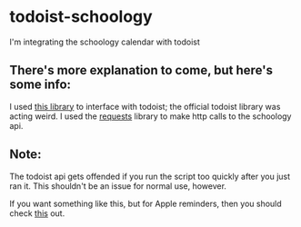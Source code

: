 # todoist-schoology
I'm integrating the schoology calendar with todoist

## There's more explanation to come, but here's some info:
I used [this library](https://github.com/Garee/PyTodoist) to interface with todoist; the official todoist library was acting weird.
I used the [requests](https://github.com/kennethreitz/requests) library to make http calls to the schoology api.

## Note:
The todoist api gets offended if you run the script too quickly after you just ran it. This shouldn't be an issue for normal use, however.

If you want something like this, but for Apple reminders, then you should check [this](https://github.com/PostsDesert/SiRI) out.
